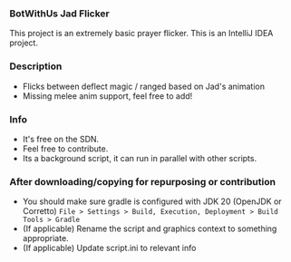 ### BotWithUs Jad Flicker
This project is an extremely basic prayer flicker. This is an IntelliJ IDEA project.

### Description
- Flicks between deflect magic / ranged based on Jad's animation
- Missing melee anim support, feel free to add!

### Info
- It's free on the SDN.
- Feel free to contribute.
- Its a background script, it can run in parallel with other scripts.

### After downloading/copying for repurposing or contribution
- You should make sure gradle is configured with JDK 20 (OpenJDK or Corretto) ``File > Settings > Build, Execution, Deployment > Build Tools > Gradle``
- (If applicable) Rename the script and graphics context to something appropriate.
- (If applicable) Update script.ini to relevant info